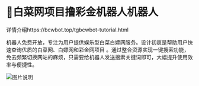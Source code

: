 # 🚀白菜网项目撸彩金机器人机器人
详情介绍https://bcwbot.top/tgbcwbot-tutorial.html

机器人免费开放，专注为用户提供娱乐型白菜白嫖网服务。设计初衷是帮助用户快速查询优质的白菜网、白嫖网和彩金网项目
。通过整合资源实现一键搜索功能，免去频繁切换网站的麻烦，只需要给机器人发送搜索关键词即可，大幅提升使用效率与便捷性。




![图片说明](https://bcwbot.top/assets/first-step.BTvQgzUm.webp)
